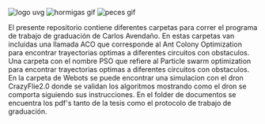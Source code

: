 ![logo uvg](https://user-images.githubusercontent.com/60333304/203876818-7c387308-8f45-4c76-8a62-0c51ac23f6ae.png)
![hormigas gif](https://user-images.githubusercontent.com/60333304/203876915-7ba2df89-022a-429f-90e3-9b63e76aad09.gif)
![peces gif](https://user-images.githubusercontent.com/60333304/203876929-7b4b5fb1-4cee-4570-a591-d112e3dbbfc8.gif)

El presente repositorio contiene diferentes carpetas para correr el programa de trabajo de graduación de Carlos Avendaño.
 En estas carpetas van incluidas una llamada ACO que corresponde al Ant Colony Optimization para encontrar trayectorias optimas a diferentes circuitos con
 obstaculos. Una carpeta con el nombre PSO que refiere al Particle swarm optimization para encontrar trayectorias optimas a diferentes circuitos con obstaculos.
 En la carpeta de Webots se puede encontrar una simulacion con el dron CrazyFlie2.0 donde se validan los algoritmos mostrando como el dron se comporta siguiendo sus
 instrucciones.
 En el folder de documentos se encuentra los pdf's tanto de la tesis como el protocolo de trabajo de graduación.



